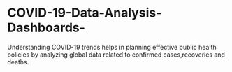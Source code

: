 # COVID-19-Data-Analysis-Dashboards-
Understanding COVID-19 trends helps in planning effective public health policies by analyzing global data related to confirmed cases,recoveries and deaths.
